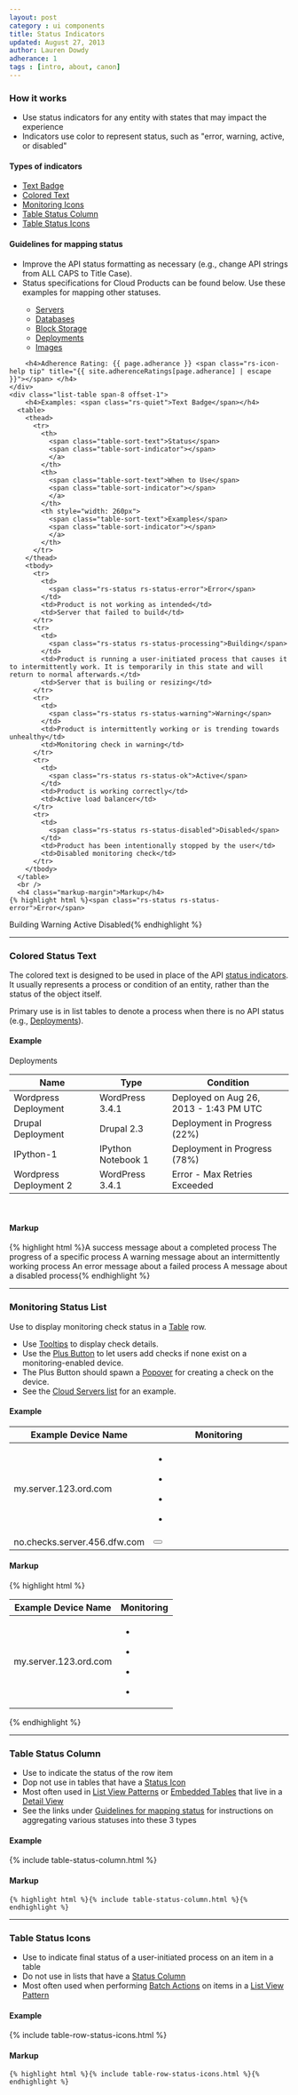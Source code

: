 ```yaml
---
layout: post
category : ui components
title: Status Indicators
updated: August 27, 2013
author: Lauren Dowdy
adherance: 1
tags : [intro, about, canon]
---
```

<div class="rs-row">
	<div class="span-3">
		<h3>How it works</h3>
    <ul>
		  <li>Use status indicators for any entity with states that may impact the experience</li>
      <li>Indicators use color to represent status, such as "error, warning, active, or disabled"</li>
    </ul>
    <h4>Types of indicators</h4>
    <ul>
      <li><a href="/ui-components/#status-indicators">Text Badge</a></li>
      <li><a href="/ui-components/#colored-text">Colored Text</a></li>
      <li><a href="/ui-components/#monitoring-status-list">Monitoring Icons</a></li>
      <li><a href="/ui-components/#table-status-column">Table Status Column</a></li>
      <li><a href="/ui-components/#table-row-status-icons">Table Status Icons</a></li>
    </ul>
    <h4>Guidelines for mapping status</h4>
		<ul>
			<li>Improve the API status formatting as necessary (e.g., change API strings from ALL CAPS to Title Case).</li>
			<li>Status specifications for Cloud Products can be found below. Use these examples for mapping other statuses.</li>
			<ul>
				<li><a href="https://one.rackspace.com/display/reach/Cloud+Servers+Status+Specification">Servers</a></li>
				<li><a href="https://one.rackspace.com/display/reach/Cloud+Database+Status+Specification">Databases</a></li>
				<li><a href="https://one.rackspace.com/display/reach/Block+Storage+Status+Specification">Block Storage</a></li>
				<li><a href="https://one.rackspace.com/display/reach/Deployments+Status+Specification">Deployments</a></li>
				<li><a href="https://one.rackspace.com/display/reach/Images+Status+Specification">Images</a></li>
			</ul>
		</ul>

		<h4>Adherence Rating: {{ page.adherance }} <span class="rs-icon-help tip" title="{{ site.adherenceRatings[page.adherance] | escape }}"></span> </h4>
	</div>
	<div class="list-table span-8 offset-1">
		<h4>Examples: <span class="rs-quiet">Text Badge</span></h4>
      <table>
        <thead>
          <tr>
            <th>
              <span class="table-sort-text">Status</span>
              <span class="table-sort-indicator"></span>
              </a>
            </th>
            <th>
              <span class="table-sort-text">When to Use</span>
              <span class="table-sort-indicator"></span>
              </a>
            </th>
            <th style="width: 260px">
              <span class="table-sort-text">Examples</span>
              <span class="table-sort-indicator"></span>
              </a>
            </th>
          </tr>
        </thead>
        <tbody>
          <tr>
            <td>
              <span class="rs-status rs-status-error">Error</span>
            </td>
            <td>Product is not working as intended</td>
            <td>Server that failed to build</td>
          </tr>
          <tr>
            <td>
              <span class="rs-status rs-status-processing">Building</span>
            </td>
            <td>Product is running a user-initiated process that causes it to intermittently work. It is temporarily in this state and will return to normal afterwards.</td>
            <td>Server that is builing or resizing</td>
          </tr>
          <tr>
            <td>
              <span class="rs-status rs-status-warning">Warning</span>
            </td>
            <td>Product is intermittently working or is trending towards unhealthy</td>
            <td>Monitoring check in warning</td>
          </tr>
          <tr>
            <td>
              <span class="rs-status rs-status-ok">Active</span>
            </td>
            <td>Product is working correctly</td>
            <td>Active load balancer</td>
          </tr>
          <tr>
            <td>
              <span class="rs-status rs-status-disabled">Disabled</span>
            </td>
            <td>Product has been intentionally stopped by the user</td>
            <td>Disabled monitoring check</td>
          </tr>
        </tbody>
      </table>
      <br />
      <h4 class="markup-margin">Markup</h4>
    {% highlight html %}<span class="rs-status rs-status-error">Error</span>
<span class="rs-status rs-status-processing">Building</span>
<span class="rs-status rs-status-warning">Warning</span>
<span class="rs-status rs-status-ok">Active</span>
<span class="rs-status rs-status-disabled">Disabled</span>{% endhighlight %}
	</div>
</div>
<hr class="subsection-divider" id="colored-text">
<h3>Colored Status Text</h3>
<div class="rs-row">
  <div class="span-3">
    <p>The colored text is designed to be used in place of the API <a href="#status-indicators">status indicators</a>. It usually represents a process or condition of an entity, rather than the status of the object itself.</p>
    <p>Primary use is in list tables to denote a process when there is no API status (e.g., <a href="https://one.rackspace.com/display/reach/Deployments+Status+Specification">Deployments</a>).</p>
    </ul>
  </div>
  <div class="list-table span-8 offset-1">
    <h4>Example</h4>
    <div class="rs-panel rs-content" style="margin-top: 0px">
      <div class="rs-detail-section">
        <div class="rs-detail-section-header">
          <div class="rs-detail-section-title">Deployments</div>
        </div>
        <div class="rs-detail-section-body">
          <table>
            <thead>
              <tr>
                <th>
                  <span class="table-sort-text">Name</span>
                  <span class="table-sort-indicator"></span>
                  </a>
                </th>
                <th>
                  <span class="table-sort-text">Type</span>
                  <span class="table-sort-indicator"></span>
                  </a>
                </th>
                <th>
                  <span class="table-sort-text">Condition</span>
                  <span class="table-sort-indicator"></span>
                  </a>
                </th>
              </tr>
            </thead>
            <tbody>
              <tr class="width: 260px">
                <td>Wordpress Deployment</td>
                <td>WordPress 3.4.1</td>
                <td>
                  <span class="rs-status-ok">Deployed on Aug 26, 2013 - 1:43 PM UTC</span>
                </td>
              </tr>
              <tr>
                <td>Drupal Deployment</td>
                <td>Drupal 2.3</td>
                <td>
                  <span class="rs-status-processing">Deployment in Progress (22%)</span>
                </td>
              </tr>
              <tr>
                <td>IPython-1</td>
                <td>IPython Notebook 1</td>
                <td>
                  <span class="rs-status-processing">Deployment in Progress (78%)</span>
                </td>
              </tr>
              <tr>
                <td>Wordpress Deployment 2</td>
                <td>WordPress 3.4.1</td>
                <td>
                  <span class="rs-status-error">Error - Max Retries Exceeded</span>
                </td>
              </tr>
            </tbody>
          </table>
        </div>
      </div>
    </div>
    <br />
    <h4 class="markup-margin">Markup</h4>
    {% highlight html %}<span class="rs-status-ok">A success message about a completed process</span>
<span class="rs-status-processing">The progress of a specific process</span>
<span class="rs-status-warning">A warning message about an intermittently working process</span>
<span class="rs-status-error">An error message about a failed process</span>
<span class="rs-status-disabled">A message about a disabled process</span>{% endhighlight %}
  </div>

</div>
<hr class="subsection-divider" id="monitoring-status-list">
<h3>Monitoring Status List</h3>
<div class="rs-row">
  <div class="span-3">
    <p>Use to display monitoring check status in a <a href="#tables">Table</a> row.</p>
    <ul>
      <li>Use <a href="#tooltips">Tooltips</a> to display check details.</li>
      <li>Use the <a href="#plus-button">Plus Button</a> to let users add checks if none exist on a monitoring-enabled device.</li>
      <li>The Plus Button should spawn a <a href="#popover">Popover</a> for creating a check on the device.</li>
      <li>See the <a href="{{ site.baseurl }}/demos" target="_blank">Cloud Servers list</a> for an example.</li>
    </ul>
  </div>
  <div class="span-8 offset-1">
    <h4 class="example-margin">Example</h4>
    <table class="rs-list-table">
      <thead>
        <tr>
          <th style="width: 50%;">Example Device Name</th>
          <th>Monitoring</th>
        </tr>
      </thead>
      <tbody>
        <tr>
          <td>my.server.123.ord.com</td>
          <td class="rs-table-status-list">
            <ul class="rs-status-list">
              <li class="rs-status-list-item">
                <div class="rs-icon-status rs-status-ok"></div>
              </li>
              <li class="rs-status-list-item">
                <div class="rs-icon-status rs-status-warning"></div>
              </li>
              <li class="rs-status-list-item">
                <div class="rs-icon-status rs-status-error"></div>
              </li>
              <li class="rs-status-list-item">
                <div class="rs-icon-status rs-status-disabled"></div>
              </li>
            </ul>
          </td>
        </tr>
        <tr>
          <td>no.checks.server.456.dfw.com</td>
          <td>
            <button class="rs-plus"></button>
          </td>
        </tr>
      </tbody>
    </table>
  <h4 class="markup-margin">Markup</h4>
  {% highlight html %}<table class="rs-list-table">
  <thead>
    <tr>
      <th>Example Device Name</th>
      <th>Monitoring</th>
    </tr>
  </thead>
  <tbody>
    <tr>
      <td>my.server.123.ord.com</td>
      <td class="rs-table-status-list">
        <ul class="rs-status-list">
          <li class="rs-status-list-item">
            <div class="rs-icon-status rs-status-ok"></div>
          </li>
          <li class="rs-status-list-item">
            <div class="rs-icon-status rs-status-warning"></div>
          </li>
          <li class="rs-status-list-item">
            <div class="rs-icon-status rs-status-error"></div>
          </li>
          <li class="rs-status-list-item">
            <div class="rs-icon-status rs-status-disabled"></div>
          </li>
        </ul>
      </td>
    </tr>
  </tbody>
</table>{% endhighlight %}
  </div>
</div>
<hr class="subsection-divider" id="table-status-column">
<h3>Table Status Column</h3>
<div class="rs-row">
  <div class="span-3">
    <ul>
      <li>Use to indicate the status of the row item</li>
      <li>Dop not use in tables that have a <a href="#table-row-status-icons">Status Icon</a></li>
      <li>Most often used in <a href="/ux-patterns/#list-view">List View Patterns</a> or <a href="/ui-components/#embedded-table">Embedded Tables</a> that live in a <a href="/ux-patterns/#detail-view">Detail View</a></li>
      <li>See the links under <a href="/ui-components/#status-indicators">Guidelines for mapping status</a> for instructions on aggregating various statuses into these 3 types</li>
    </ul>
  </div>
  <div class="span-8 offset-1">
    <h4>Example</h4>
    {% include table-status-column.html %}
    <h4 class="markup-margin">Markup</h4>

    {% highlight html %}{% include table-status-column.html %}{% endhighlight %}

</div>
</div>
<hr class="subsection-divider" id="table-row-status-icons">
<h3>Table Status Icons</h3>
<div class="rs-row">
  <div class="span-3">
    <ul>
      <li>Use to indicate final status of a user-initiated process on an item in a table</li>
      <li>Do not use in lists that have a <a href="#table-status-column">Status Column</a></li>
      <li>Most often used when performing <a href="/ux-patterns/#batch-action-interaction">Batch Actions</a> on items in a <a href="/ux-patterns/#list-view">List View Pattern</a></li>
    </ul>
  </div>
  <div class="span-8 offset-1">
    <h4>Example</h4>
    {% include table-row-status-icons.html %}
    <h4 class="markup-margin">Markup</h4>

    {% highlight html %}{% include table-row-status-icons.html %}{% endhighlight %}

</div>
</div>
